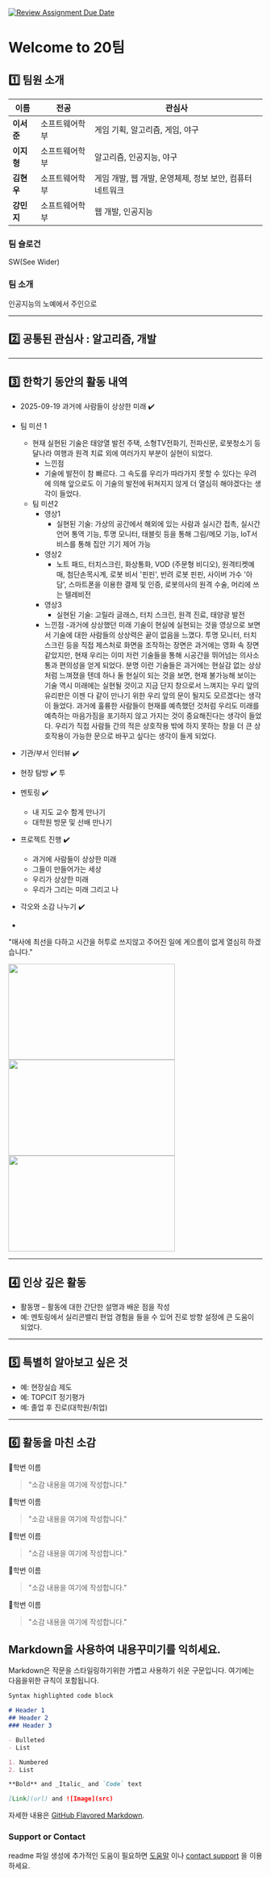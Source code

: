 [![Review Assignment Due Date](https://classroom.github.com/assets/deadline-readme-button-22041afd0340ce965d47ae6ef1cefeee28c7c493a6346c4f15d667ab976d596c.svg)](https://classroom.github.com/a/74LBcwD_)
# Welcome to 20팀

## 1️⃣ 팀원 소개

| **이름** | **전공** | **관심사** |
| --- | --- | --- |
| **이서준** | 소프트웨어학부 | 게임 기획, 알고리즘, 게임, 야구 |
| **이지형** | 소프트웨어학부 | 알고리즘, 인공지능, 야구 |
| **김현우** | 소프트웨어학부 | 게임 개발, 웹 개발, 운영체제, 정보 보안, 컴퓨터 네트워크 |
| **강민지** | 소프트웨어학부 | 웹 개발, 인공지능 |

### 팀 슬로건

SW(See Wider)

### 팀 소개

인공지능의 노예에서 주인으로

***

## 2️⃣ 공통된 관심사 : 알고리즘, 개발

***

## 3️⃣ 한학기 동안의 활동 내역 

- 2025-09-19 과거에 사람들이 상상한 미래 ✔️
- 팀 미션 1
  - 현재 실현된 기술은 태양열 발전 주택, 소형TV전화기, 전파신문, 로봇청소기 등 달나라 여행과 원격 치료 외에 여러가지 부분이 실현이 되었다.
    -  느낀점
    - 기술에 발전이 참 빠르다. 그 속도를 우리가 따라가지 못할 수 있다는 우려에 의해 앞으로도 이 기술의 발전에 뒤쳐지지 않게 더 열심히 해야겠다는 생각이 들었다.
  -  팀 미션2
      - 영상1
        - 실현된 기술: 가상의 공간에서 해외에 있는 사람과 실시간 접촉, 실시간 언어 통역 기능, 투명 모니터, 태블릿 등을 통해 그림/메모 기능, IoT서비스를 통해 집안 기기 제어 가능
      - 영상2
        -  노트 패드, 터치스크린, 화상통화, VOD (주문형 비디오), 원격티켓예매, 첨단손목시계, 로봇 비서 '핀핀', 반려 로봇 핀핀, 사이버 가수 '아담', 스마트폰을 이용한 결제 및 인증, 로봇의사의 원격 수술, 머리에 쓰는 텔레비전
      - 영상3
        - 실현된 기술: 고릴라 글래스, 터치 스크린, 원격 진료, 태양광 발전
      - 느낀점
        -과거에 상상했던 미래 기술이 현실에 실현되는 것을 영상으로 보면서 기술에 대한 사람들의 상상력은 끝이 없음을 느꼈다.  투명 모니터, 터치스크린 등을 직접 제스처로 화면을 조작하는 장면은 과거에는 영화 속 장면 같았지만, 현재 우리는 이미 저런 기술들을 통해 시공간을 뛰어넘는 의사소통과 편의성을 얻게 되었다. 분명 이런 기술들은 과거에는 현실감 없는 상상처럼 느껴졌을 텐데 하나 둘 현실이 되는 것을 보면, 현재 불가능해 보이는 기술 역시 미래에는 실현될 것이고 지금 단지 창으로서 느껴지는 우리 앞의 유리판은 이젠 다 같이 만나기 위한 우리 앞의 문이 될지도 모르겠다는 생각이 들었다.  과거에 훌륭한 사람들이 현재를 예측했던 것처럼 우리도 미래를 예측하는 마음가짐을 포기하지 않고 가지는 것이 중요해진다는 생각이 들었다. 우리가 직접 사람들 간의 적은 상호작용 밖에 하지 못하는 창을 더 큰 상호작용이 가능한 문으로 바꾸고 싶다는 생각이 들게 되었다.
- 기관/부서 인터뷰 ✔️  

- 현장 탐방 ✔️  투

- 멘토링 ✔️  
  - 내 지도 교수 함게 만나기
  - 대학원 방문 및 선배 만나기

- 프로젝트 진행 ✔️  
  - 과거에 사람들이 상상한 미래
  - 그들이 만들어가는 세상
  - 우리가 상상한 미래
  - 우리가 그리는 미래 그리고 나

- 각오와 소감 나누기 ✔️
- 
"매사에 최선을 다하고 시간을 허투로 쓰지않고 주어진 일에 게으름이 없게 열심히 하겠습니다."

<!-- 활동 사진 추가 예시 -->
<img src="https://pixnio.com/free-images/2017/08/14/2017-08-14-13-09-09-960x651.jpg?text=활동사진1" width="330" height="190"/>
<img src="https://pixnio.com/free-images/2017/08/14/2017-08-14-20-51-02-960x640.jpg?text=활동사진2" width="330" height="190"/>
<img src="https://pixnio.com/free-images/2017/08/15/2017-08-15-10-05-39-960x640.jpg?text=활동사진3" width="330" height="190"/>

***

## 4️⃣ 인상 깊은 활동

- 활동명 – 활동에 대한 간단한 설명과 배운 점을 작성  
- 예: 멘토링에서 실리콘밸리 현업 경험을 들을 수 있어 진로 방향 설정에 큰 도움이 되었다.  

***

## 5️⃣ 특별히 알아보고 싶은 것
- 예: 현장실습 제도
- 예: TOPCIT 정기평가
- 예: 졸업 후 진로(대학원/취업)

***

## 6️⃣ 활동을 마친 소감

🔗학번 이름  
> "소감 내용을 여기에 작성합니다."

🔗학번 이름  
> "소감 내용을 여기에 작성합니다."

🔗학번 이름  
> "소감 내용을 여기에 작성합니다."

🔗학번 이름  
> "소감 내용을 여기에 작성합니다."

🔗학번 이름  
> "소감 내용을 여기에 작성합니다."


## Markdown을 사용하여 내용꾸미기를 익히세요.

Markdown은 작문을 스타일링하기위한 가볍고 사용하기 쉬운 구문입니다. 여기에는 다음을위한 규칙이 포함됩니다.

```markdown
Syntax highlighted code block

# Header 1
## Header 2
### Header 3

- Bulleted
- List

1. Numbered
2. List

**Bold** and _Italic_ and `Code` text

[Link](url) and ![Image](src)
```

자세한 내용은 [GitHub Flavored Markdown](https://guides.github.com/features/mastering-markdown/).

### Support or Contact

readme 파일 생성에 추가적인 도움이 필요하면 [도움말](https://help.github.com/articles/about-readmes/) 이나 [contact support](https://github.com/contact) 을 이용하세요.


